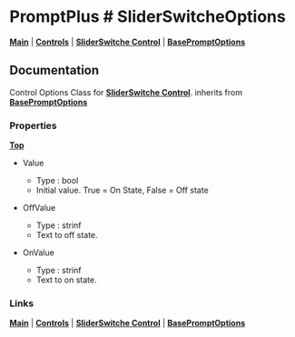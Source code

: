 # PromptPlus # SliderSwitcheOptions
[**Main**](index.md#help) | 
[**Controls**](index.md#apis) |
[**SliderSwitche Control**](sliderswitche) |
[**BasePromptOptions**](basepromptoptions) 

## Documentation
Control Options Class for [**SliderSwitche Control**](sliderswitche). inherits from [**BasePromptOptions**](basepromptoptions)

### Properties
[**Top**](#promptplus--sliderswitcheoptions)

- Value
	- Type : bool
	- Initial value. True = On State, False = Off state

- OffValue   
	- Type : strinf
	- Text to off state.
  
- OnValue
	- Type : strinf
	- Text to on state.

### Links
[**Main**](index.md#help) | 
[**Controls**](index.md#apis) |
[**SliderSwitche Control**](sliderswitche) |
[**BasePromptOptions**](basepromptoptions) 

